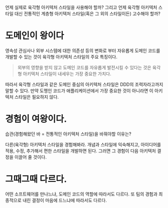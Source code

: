 언제 실제로 육각형 아키텍처 스타일을 사용해야 할까? 그리고 언제 육각형 아키텍처 스타일 대신 전통적인 계층형 아키텍처 스타일(혹은 그 외의 스타일이든) 고수해야 할까?

# 도메인이 왕이다

영속성 관심사나 외부 시스템에 대한 의존성 등의 변화로 부터 자유롭게 도메인 코드를 개발할 수 있는 것이 육각형 아키텍처 스타일의 주요 특징이다.
> 외부의 영향을 받지 않고 도메인 코드를 자유롭게 발전시킬 수 있다는 것은 육각형 아키텍처 스타일이 내세우는 가장 중요한 가치다.

따라서 육각형 스타일과 같은 도메인 중심의 아키텍처 스타일은 DDD의 조력자라고까지 말할 수 있다.
만약 도멩인 코드가 애플리케이션에서 가장 중요한 것이 아니라면 이 아키텍처 스타일은 필요하지 않다.

# 경험이 여왕이다.

습관(경험해왔던 바 = 전통적인 아키텍처 스타일)을 바꿔야할 이유는?

다른(육각형) 아키텍처 스타일을 경험해봐라. 개념과 스타일에 익숙해지고, 아이디어를 적용, 수정, 추가해서 편한 스타일을 개발하면 된다. 그러면 그 경험이 다음 아키텍처 결정을 이끌어 줄 것이다.

# 그때그때 다르다.

어떤 소프트웨어를 만나느냐, 도메인 코드의 역할에 따라서도 다르다. 또 팀의 경험과 최종적으로 내린 결정이 마음에 드느냐에 따라서도 다르다.


